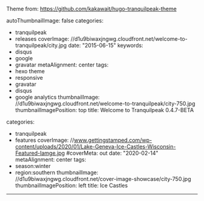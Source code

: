 Theme from: https://github.com/kakawait/hugo-tranquilpeak-theme

autoThumbnailImage: false
categories:
- tranquilpeak
- releases
coverImage: //d1u9biwaxjngwg.cloudfront.net/welcome-to-tranquilpeak/city.jpg
date: "2015-06-15"
keywords:
- disqus
- google
- gravatar
metaAlignment: center
tags:
- hexo theme
- responsive
- gravatar
- disqus
- google analytics
thumbnailImage: //d1u9biwaxjngwg.cloudfront.net/welcome-to-tranquilpeak/city-750.jpg
thumbnailImagePosition: top
title: Welcome to Tranquilpeak 0.4.7-BETA


categories:
- tranquilpeak
- features
coverImage: //www.gettingstamped.com/wp-content/uploads/2020/01/Lake-Geneva-Ice-Castles-Wisconsin-Featured-Iamge.jpg
#coverMeta: out
date: "2020-02-14"
metaAlignment: center
tags:
- season:winter
- region:southern
thumbnailImage: //d1u9biwaxjngwg.cloudfront.net/cover-image-showcase/city-750.jpg
thumbnailImagePosition: left
title: Ice Castles
---
